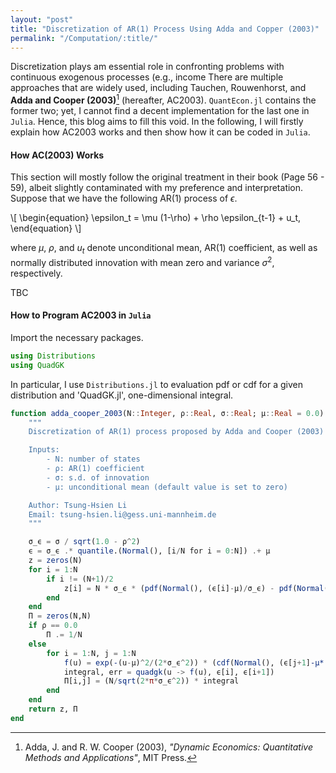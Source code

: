 ```yaml
---
layout: "post"
title: "Discretization of AR(1) Process Using Adda and Copper (2003)"
permalink: "/Computation/:title/"
---
```



Discretization plays am essential role in confronting problems with continuous exogenous processes (e.g., income
There are multiple approaches that are widely used, including Tauchen, Rouwenhorst, and **Adda and Cooper (2003)**[^1] (hereafter, AC2003).
`QuantEcon.jl` contains the former two; yet, I cannot find a decent implementation for the last one in `Julia`.
Hence, this blog aims to fill this void.
In the following, I will firstly explain how AC2003 works and then show how it can be coded in `Julia`.

#### How AC(2003) Works

This section will mostly follow the original treatment in their book (Page 56 - 59), albeit slightly contaminated with my preference and interpretation.
Suppose that we have the following AR(1) process of $\epsilon$.

\\[ \begin{equation} \epsilon_t = \mu (1-\rho) + \rho \epsilon_{t-1} + u_t, \end{equation} \\]

where $\mu$, $\rho$, and $u_t$ denote unconditional mean, AR(1) coefficient, as well as normally distributed innovation with mean zero and variance $\sigma^2$, respectively.

TBC

#### How to Program AC2003 in `Julia`

Import the necessary packages.

```julia
using Distributions
using QuadGK
```




In particular, I use `Distributions.jl` to evaluation pdf or cdf for a given distribution and 'QuadGK.jl', one-dimensional integral.

```julia
function adda_cooper_2003(N::Integer, ρ::Real, σ::Real; μ::Real = 0.0)
    """
    Discretization of AR(1) process proposed by Adda and Cooper (2003)

    Inputs:
        - N: number of states
        - ρ: AR(1) coefficient
        - σ: s.d. of innovation
        - μ: unconditional mean (default value is set to zero)

    Author: Tsung-Hsien Li
    Email: tsung-hsien.li@gess.uni-mannheim.de
    """

    σ_ϵ = σ / sqrt(1.0 - ρ^2)
    ϵ = σ_ϵ .* quantile.(Normal(), [i/N for i = 0:N]) .+ μ
    z = zeros(N)
    for i = 1:N
        if i != (N+1)/2
            z[i] = N * σ_ϵ * (pdf(Normal(), (ϵ[i]-μ)/σ_ϵ) - pdf(Normal(), (ϵ[i+1]-μ)/σ_ϵ)) + μ
        end
    end
    Π = zeros(N,N)
    if ρ == 0.0
        Π .= 1/N
    else
        for i = 1:N, j = 1:N
            f(u) = exp(-(u-μ)^2/(2*σ_ϵ^2)) * (cdf(Normal(), (ϵ[j+1]-μ*(1.0-ρ)-ρ*u)/σ) - cdf(Normal(), (ϵ[j]-μ*(1.0-ρ)-ρ*u)/σ))
            integral, err = quadgk(u -> f(u), ϵ[i], ϵ[i+1])
            Π[i,j] = (N/sqrt(2*π*σ_ϵ^2)) * integral
        end
    end
    return z, Π
end
```




[^1]: Adda, J. and R. W. Cooper (2003), *"Dynamic Economics: Quantitative Methods and Applications"*, MIT Press.
